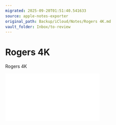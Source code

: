 ```yaml
---
migrated: 2025-09-20T01:51:40.541633
source: apple-notes-exporter
original_path: Backup/iCloud/Notes/Rogers 4K.md
vault_folder: Inbox/to-review
---
```

# Rogers 4K

Rogers 4K 



![Rogers-4K-0-Safari---Nov-6,-2018-at-1041-PM.pdf](attachments/Rogers-4K-0-Safari---Nov-6,-2018-at-1041-PM.pdf)
